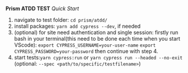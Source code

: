 **Prism ATDD TEST**
_Quick Start_

1. navigate to test folder: `cd prism/atdd/`
2. install packages: `yarn add cypress --dev`, if needed
3. (optional) for site need authentication and single session:
   firstly run bash in your terminal(this need to be done each time when you start VScode):
   `export CYPRESS_USERNAME=your-user-name`
   `export CYPRESS_PASSWORD=your-password`
   then continue with step 4.
4. start tests:`yarn cypress:run` or `yarn cypress run --headed --no-exit` (optional: `--spec <path/to/specific/testfilename>`)
